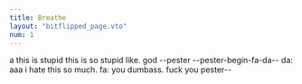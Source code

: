 ```yaml
---
title: Breathe
layout: "bitflipped_page.vto"
num: 1
---
```

a
this is stupid
this is so stupid
like. god
--pester
--pester-begin-fa-da--
da: aaa i hate this so much.
fa: you dumbass.
fuck you
pester--

